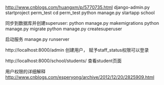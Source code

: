 http://www.cnblogs.com/huangxm/p/5770735.html
django-admin.py startproject perm_test
cd perm_test
python manage.py startapp school

同步到数据库并创建superuser:
python manage.py makemigrations
python manage.py migrate
python manage.py createsuperuser

启动服务
manage.py runserver


http://localhost:8000/admin 创建用户， 赋予staff_status权限可以登录

http://localhost:8000/school/students/ 查看student页面

用户权限的详细解释
http://www.cnblogs.com/esperyong/archive/2012/12/20/2825909.html
